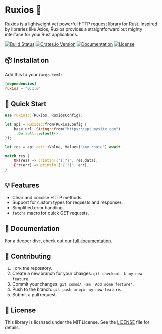 # Ruxios 🚀

Ruxios is a lightweight yet powerful HTTP request library for Rust. Inspired by libraries like Axios, Ruxios provides a straightforward but mighty interface for your Rust applications.

[![Build Status](https://img.shields.io/github/workflow/status/devzolo/ruxios/CI)](https://github.com/devzolo/ruxios/actions)
[![Crates.io Version](https://img.shields.io/crates/v/ruxios.svg)](https://crates.io/crates/ruxios)
[![Documentation](https://docs.rs/ruxios/badge.svg)](https://docs.rs/ruxios)
[![License](https://img.shields.io/crates/l/ruxios.svg)](https://github.com/devzolo/ruxios/blob/main/LICENSE)

## 📦 Installation

Add this to your `Cargo.toml`:

```toml
[dependencies]
ruxios = "0.1.0"
```

## 🚀 Quick Start

```rust
use ruxios::{Ruxios, RuxiosConfig};

let api = Ruxios::from(RuxiosConfig {
    base_url: String::from("https://api.mysite.com"),
    ..Default::default()
});

let res = api.get::<Value, Value>("/my-route").await;

match res {
    Ok(res) => println!("{:?}", res.data),
    Err(err) => println!("{:?}", err),
}
```

## 💡 Features

- Clear and concise HTTP methods.
- Support for custom types for requests and responses.
- Simplified error handling.
- `fetch!` macro for quick GET requests.

## 📖 Documentation

For a deeper dive, check out our [full documentation](https://docs.rs/ruxios).

## 🌱 Contributing

1. Fork the repository.
2. Create a new branch for your changes: `git checkout -b my-new-feature`.
3. Commit your changes: `git commit -am 'Add some feature'`.
4. Push to the branch: `git push origin my-new-feature`.
5. Submit a pull request.

## 📝 License

This library is licensed under the MIT License. See the [LICENSE](https://github.com/devzolo/ruxios/blob/main/LICENSE) file for details.
